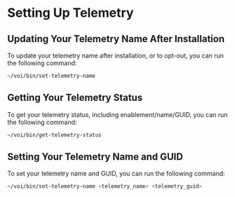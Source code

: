 # Setting Up Telemetry

## Updating Your Telemetry Name After Installation

To update your telemetry name after installation, or to opt-out, you can run the following command:

```bash
~/voi/bin/set-telemetry-name
```

## Getting Your Telemetry Status

To get your telemetry status, including enablement/name/GUID, you can run the following command:

```bash
~/voi/bin/get-telemetry-status
```

## Setting Your Telemetry Name and GUID

To set your telemetry name and GUID, you can run the following command:

```bash
~/voi/bin/set-telemetry-name <telemetry_name> <telemetry_guid>
```
